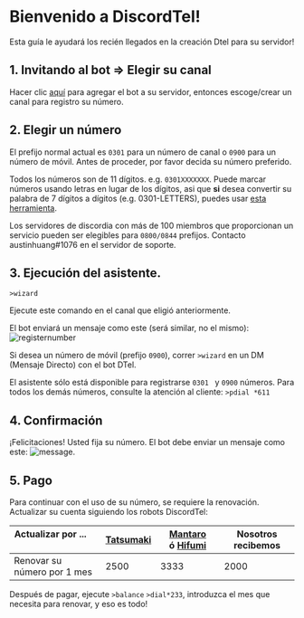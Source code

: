 # Bienvenido a DiscordTel!
Esta guía le ayudará los recién llegados en la creación Dtel para su servidor!

## 1. Invitando al bot => Elegir su canal
Hacer clic [aquí](https://discordapp.com/oauth2/authorize?client_id=224662505157427200&scope=bot&permissions=84997) para agregar el bot a su 
servidor, entonces escoge/crear un canal para registro su número.

## 2. Elegir un número
El prefijo normal actual es `0301` para un número de canal o `0900` para un número de móvil. 
Antes de proceder, por favor decida su número preferido.

Todos los números son de 11 dígitos. e.g. `0301XXXXXXX`. Puede marcar números usando letras en lugar de los dígitos, asi que **si** desea convertir su palabra de 
7 dígitos a dígitos (e.g. 0301-LETTERS), puedes usar [esta herramienta](http://word2number.com).

Los servidores de discordia con más de 100 miembros que proporcionan un servicio pueden ser elegibles para `0800/0844` prefijos.
Contacto austinhuang#1076 en el servidor de soporte.

## 3. Ejecución del asistente.
`>wizard`

Ejecute este comando en el canal que eligió anteriormente.

El bot enviará un mensaje como este (será similar, no el mismo):
![registernumber](http://i.imgur.com/zMKAkPr.png)

Si desea un número de móvil (prefijo `0900`), correr `>wizard` en un DM (Mensaje Directo) con el bot DTel.

El asistente sólo está disponible para registrarse `0301 ` y `0900` números.
Para todos los demás números, consulte la atención al cliente:
`>pdial *611`

## 4. Confirmación
¡Felicitaciones! Usted fija su número.
El bot debe enviar un mensaje como este:
![message](http://i.imgur.com/vuOzp4d.png).

## 5. Pago
Para continuar con el uso de su número, se requiere la renovación. Actualizar su cuenta siguiendo los robots DiscordTel:

| Actualizar por ...                    | [Tatsumaki](http://tatsumaki.xyz) | [Mantaro](https://github.com/Mantaro/MantaroBot) ó [Hifumi](http://hifumibot.xyz/) | Nosotros recibemos |
|-------------------------------------|--------------|----------------|--------|
| Renovar su número por 1 mes         | 2500         | 3333           | 2000   |

Después de pagar, ejecute `>balance` `>dial*233`, introduzca el mes que necesita para renovar, y eso es todo!

